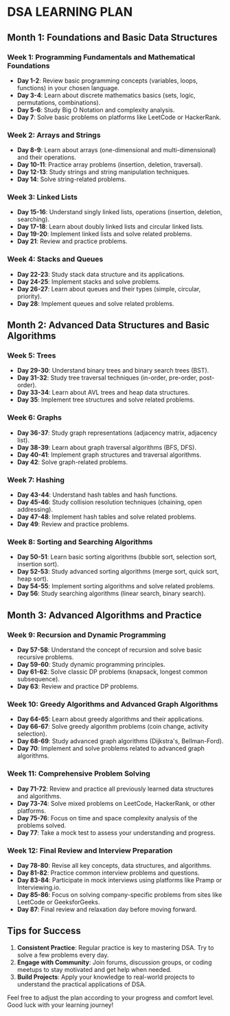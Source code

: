 # DSA LEARNING PLAN

## Month 1: Foundations and Basic Data Structures

### Week 1: Programming Fundamentals and Mathematical Foundations

- **Day 1-2**: Review basic programming concepts (variables, loops, functions) in your chosen language.
- **Day 3-4**: Learn about discrete mathematics basics (sets, logic, permutations, combinations).
- **Day 5-6**: Study Big O Notation and complexity analysis.
- **Day 7**: Solve basic problems on platforms like LeetCode or HackerRank.

### Week 2: Arrays and Strings

- **Day 8-9**: Learn about arrays (one-dimensional and multi-dimensional) and their operations.
- **Day 10-11**: Practice array problems (insertion, deletion, traversal).
- **Day 12-13**: Study strings and string manipulation techniques.
- **Day 14**: Solve string-related problems.

### Week 3: Linked Lists

- **Day 15-16**: Understand singly linked lists, operations (insertion, deletion, searching).
- **Day 17-18**: Learn about doubly linked lists and circular linked lists.
- **Day 19-20**: Implement linked lists and solve related problems.
- **Day 21**: Review and practice problems.

### Week 4: Stacks and Queues

- **Day 22-23**: Study stack data structure and its applications.
- **Day 24-25**: Implement stacks and solve problems.
- **Day 26-27**: Learn about queues and their types (simple, circular, priority).
- **Day 28**: Implement queues and solve related problems.

## Month 2: Advanced Data Structures and Basic Algorithms

### Week 5: Trees

- **Day 29-30**: Understand binary trees and binary search trees (BST).
- **Day 31-32**: Study tree traversal techniques (in-order, pre-order, post-order).
- **Day 33-34**: Learn about AVL trees and heap data structures.
- **Day 35**: Implement tree structures and solve related problems.

### Week 6: Graphs

- **Day 36-37**: Study graph representations (adjacency matrix, adjacency list).
- **Day 38-39**: Learn about graph traversal algorithms (BFS, DFS).
- **Day 40-41**: Implement graph structures and traversal algorithms.
- **Day 42**: Solve graph-related problems.

### Week 7: Hashing

- **Day 43-44**: Understand hash tables and hash functions.
- **Day 45-46**: Study collision resolution techniques (chaining, open addressing).
- **Day 47-48**: Implement hash tables and solve related problems.
- **Day 49**: Review and practice problems.

### Week 8: Sorting and Searching Algorithms

- **Day 50-51**: Learn basic sorting algorithms (bubble sort, selection sort, insertion sort).
- **Day 52-53**: Study advanced sorting algorithms (merge sort, quick sort, heap sort).
- **Day 54-55**: Implement sorting algorithms and solve related problems.
- **Day 56**: Study searching algorithms (linear search, binary search).

## Month 3: Advanced Algorithms and Practice

### Week 9: Recursion and Dynamic Programming

- **Day 57-58**: Understand the concept of recursion and solve basic recursive problems.
- **Day 59-60**: Study dynamic programming principles.
- **Day 61-62**: Solve classic DP problems (knapsack, longest common subsequence).
- **Day 63**: Review and practice DP problems.

### Week 10: Greedy Algorithms and Advanced Graph Algorithms

- **Day 64-65**: Learn about greedy algorithms and their applications.
- **Day 66-67**: Solve greedy algorithm problems (coin change, activity selection).
- **Day 68-69**: Study advanced graph algorithms (Dijkstra's, Bellman-Ford).
- **Day 70**: Implement and solve problems related to advanced graph algorithms.

### Week 11: Comprehensive Problem Solving

- **Day 71-72**: Review and practice all previously learned data structures and algorithms.
- **Day 73-74**: Solve mixed problems on LeetCode, HackerRank, or other platforms.
- **Day 75-76**: Focus on time and space complexity analysis of the problems solved.
- **Day 77**: Take a mock test to assess your understanding and progress.

### Week 12: Final Review and Interview Preparation

- **Day 78-80**: Revise all key concepts, data structures, and algorithms.
- **Day 81-82**: Practice common interview problems and questions.
- **Day 83-84**: Participate in mock interviews using platforms like Pramp or Interviewing.io.
- **Day 85-86**: Focus on solving company-specific problems from sites like LeetCode or GeeksforGeeks.
- **Day 87**: Final review and relaxation day before moving forward.

## Tips for Success

1. **Consistent Practice**: Regular practice is key to mastering DSA. Try to solve a few problems every day.
2. **Engage with Community**: Join forums, discussion groups, or coding meetups to stay motivated and get help when needed.
3. **Build Projects**: Apply your knowledge to real-world projects to understand the practical applications of DSA.

Feel free to adjust the plan according to your progress and comfort level. Good luck with your learning journey!
